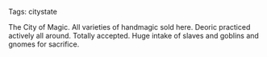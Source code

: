 Tags: citystate

The City of Magic. All varieties of handmagic sold here. Deoric practiced actively all around. Totally accepted. Huge intake of slaves and goblins and gnomes for sacrifice.